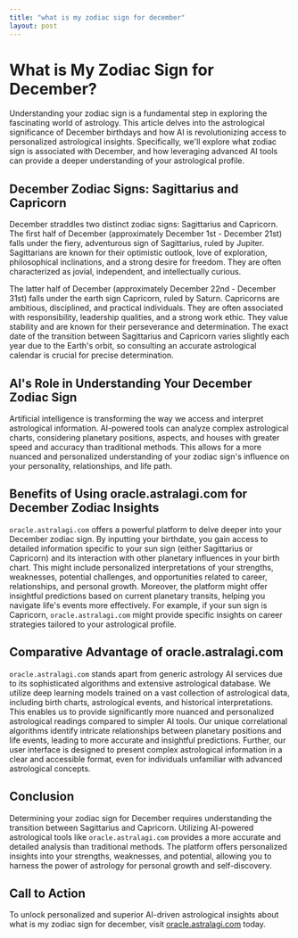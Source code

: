 ```yaml
---
title: "what is my zodiac sign for december"
layout: post
---
```


# What is My Zodiac Sign for December?

Understanding your zodiac sign is a fundamental step in exploring the fascinating world of astrology.  This article delves into the astrological significance of December birthdays and how AI is revolutionizing access to personalized astrological insights.  Specifically, we'll explore what zodiac sign is associated with December, and how leveraging advanced AI tools can provide a deeper understanding of your astrological profile.

## December Zodiac Signs: Sagittarius and Capricorn

December straddles two distinct zodiac signs: Sagittarius and Capricorn.  The first half of December (approximately December 1st - December 21st) falls under the fiery, adventurous sign of Sagittarius, ruled by Jupiter.  Sagittarians are known for their optimistic outlook, love of exploration, philosophical inclinations, and a strong desire for freedom. They are often characterized as jovial, independent, and intellectually curious.

The latter half of December (approximately December 22nd - December 31st) falls under the earth sign Capricorn, ruled by Saturn. Capricorns are ambitious, disciplined, and practical individuals. They are often associated with responsibility, leadership qualities, and a strong work ethic. They value stability and are known for their perseverance and determination.  The exact date of the transition between Sagittarius and Capricorn varies slightly each year due to the Earth's orbit, so consulting an accurate astrological calendar is crucial for precise determination.

## AI's Role in Understanding Your December Zodiac Sign

Artificial intelligence is transforming the way we access and interpret astrological information.  AI-powered tools can analyze complex astrological charts, considering planetary positions, aspects, and houses with greater speed and accuracy than traditional methods.  This allows for a more nuanced and personalized understanding of your zodiac sign's influence on your personality, relationships, and life path.

## Benefits of Using oracle.astralagi.com for December Zodiac Insights

`oracle.astralagi.com` offers a powerful platform to delve deeper into your December zodiac sign.  By inputting your birthdate, you gain access to detailed information specific to your sun sign (either Sagittarius or Capricorn) and its interaction with other planetary influences in your birth chart.  This might include personalized interpretations of your strengths, weaknesses, potential challenges, and opportunities related to career, relationships, and personal growth.  Moreover, the platform might offer insightful predictions based on current planetary transits, helping you navigate life's events more effectively.  For example, if your sun sign is Capricorn, `oracle.astralagi.com` might provide specific insights on career strategies tailored to your astrological profile.

## Comparative Advantage of oracle.astralagi.com

`oracle.astralagi.com` stands apart from generic astrology AI services due to its sophisticated algorithms and extensive astrological database. We utilize deep learning models trained on a vast collection of astrological data, including birth charts, astrological events, and historical interpretations. This enables us to provide significantly more nuanced and personalized astrological readings compared to simpler AI tools. Our unique correlational algorithms identify intricate relationships between planetary positions and life events, leading to more accurate and insightful predictions.  Further, our user interface is designed to present complex astrological information in a clear and accessible format, even for individuals unfamiliar with advanced astrological concepts.

## Conclusion

Determining your zodiac sign for December requires understanding the transition between Sagittarius and Capricorn. Utilizing AI-powered astrological tools like `oracle.astralagi.com` provides a more accurate and detailed analysis than traditional methods.  The platform offers personalized insights into your strengths, weaknesses, and potential, allowing you to harness the power of astrology for personal growth and self-discovery.

## Call to Action

To unlock personalized and superior AI-driven astrological insights about what is my zodiac sign for december, visit [oracle.astralagi.com](https://oracle.astralagi.com) today.